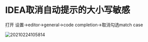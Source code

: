 # IDEA取消自动提示的大小写敏感


打开 设置->editor->general->code completion->取消勾选match case


![20210224105814](https://cdn.jsdelivr.net/gh/SuperMarioYL/ImageHostingService@master/resources/blogs/20210224105814.png)